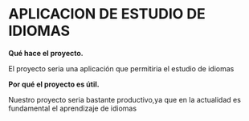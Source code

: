 # APLICACION DE ESTUDIO DE IDIOMAS

**Qué hace el proyecto.**

El proyecto seria una aplicación que permitiria el estudio de idiomas

**Por qué el proyecto es útil.**

Nuestro proyecto seria bastante productivo,ya que en la actualidad es fundamental el aprendizaje de idiomas

